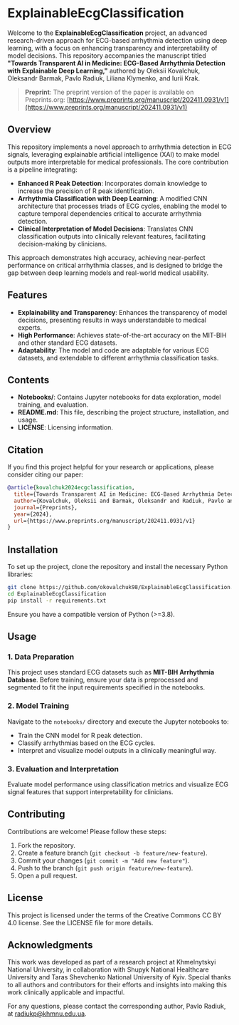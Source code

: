 # ExplainableEcgClassification

Welcome to the **ExplainableEcgClassification** project, an advanced research-driven approach for ECG-based arrhythmia detection using deep learning, with a focus on enhancing transparency and interpretability of model decisions. This repository accompanies the manuscript titled **"Towards Transparent AI in Medicine: ECG-Based Arrhythmia Detection with Explainable Deep Learning,"** authored by Oleksii Kovalchuk, Oleksandr Barmak, Pavlo Radiuk, Liliana Klymenko, and Iurii Krak.

> **Preprint**: The preprint version of the paper is available on Preprints.org: [https://www.preprints.org/manuscript/202411.0931/v1](https://www.preprints.org/manuscript/202411.0931/v1)

## Overview

This repository implements a novel approach to arrhythmia detection in ECG signals, leveraging explainable artificial intelligence (XAI) to make model outputs more interpretable for medical professionals. The core contribution is a pipeline integrating:
- **Enhanced R Peak Detection**: Incorporates domain knowledge to increase the precision of R peak identification.
- **Arrhythmia Classification with Deep Learning**: A modified CNN architecture that processes triads of ECG cycles, enabling the model to capture temporal dependencies critical to accurate arrhythmia detection.
- **Clinical Interpretation of Model Decisions**: Translates CNN classification outputs into clinically relevant features, facilitating decision-making by clinicians.

This approach demonstrates high accuracy, achieving near-perfect performance on critical arrhythmia classes, and is designed to bridge the gap between deep learning models and real-world medical usability.

## Features

- **Explainability and Transparency**: Enhances the transparency of model decisions, presenting results in ways understandable to medical experts.
- **High Performance**: Achieves state-of-the-art accuracy on the MIT-BIH and other standard ECG datasets.
- **Adaptability**: The model and code are adaptable for various ECG datasets, and extendable to different arrhythmia classification tasks.
  
## Contents

- **Notebooks/**: Contains Jupyter notebooks for data exploration, model training, and evaluation.
- **README.md**: This file, describing the project structure, installation, and usage.
- **LICENSE**: Licensing information.

## Citation

If you find this project helpful for your research or applications, please consider citing our paper:

```bibtex
@article{kovalchuk2024ecgclassification,
  title={Towards Transparent AI in Medicine: ECG-Based Arrhythmia Detection with Explainable Deep Learning},
  author={Kovalchuk, Oleksii and Barmak, Oleksandr and Radiuk, Pavlo and Klymenko, Liliana and Krak, Iurii},
  journal={Preprints},
  year={2024},
  url={https://www.preprints.org/manuscript/202411.0931/v1}
}
```

## Installation

To set up the project, clone the repository and install the necessary Python libraries:

```bash
git clone https://github.com/okovalchuk98/ExplainableEcgClassification.git
cd ExplainableEcgClassification
pip install -r requirements.txt
```

Ensure you have a compatible version of Python (>=3.8).

## Usage

### 1. Data Preparation
This project uses standard ECG datasets such as **MIT-BIH Arrhythmia Database**. Before training, ensure your data is preprocessed and segmented to fit the input requirements specified in the notebooks.

### 2. Model Training
Navigate to the `notebooks/` directory and execute the Jupyter notebooks to:
- Train the CNN model for R peak detection.
- Classify arrhythmias based on the ECG cycles.
- Interpret and visualize model outputs in a clinically meaningful way.

### 3. Evaluation and Interpretation
Evaluate model performance using classification metrics and visualize ECG signal features that support interpretability for clinicians.

## Contributing

Contributions are welcome! Please follow these steps:
1. Fork the repository.
2. Create a feature branch (`git checkout -b feature/new-feature`).
3. Commit your changes (`git commit -m "Add new feature"`).
4. Push to the branch (`git push origin feature/new-feature`).
5. Open a pull request.

## License

This project is licensed under the terms of the Creative Commons CC BY 4.0 license. See the LICENSE file for more details.

## Acknowledgments

This work was developed as part of a research project at Khmelnytskyi National University, in collaboration with Shupyk National Healthcare University and Taras Shevchenko National University of Kyiv. Special thanks to all authors and contributors for their efforts and insights into making this work clinically applicable and impactful.

For any questions, please contact the corresponding author, Pavlo Radiuk, at [radiukp@khmnu.edu.ua](mailto:radiukp@khmnu.edu.ua).
